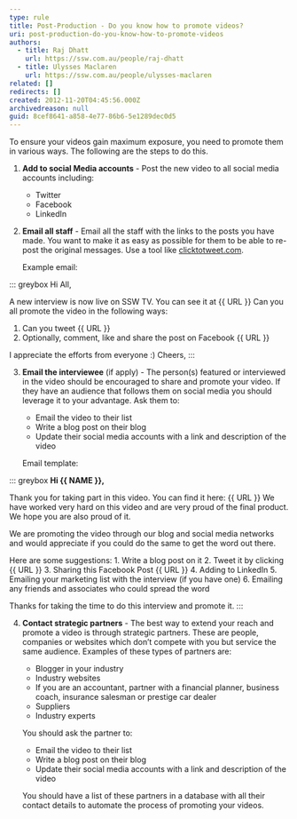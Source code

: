 ```yaml
---
type: rule
title: Post-Production - Do you know how to promote videos?
uri: post-production-do-you-know-how-to-promote-videos
authors:
  - title: Raj Dhatt
    url: https://ssw.com.au/people/raj-dhatt
  - title: Ulysses Maclaren
    url: https://ssw.com.au/people/ulysses-maclaren
related: []
redirects: []
created: 2012-11-20T04:45:56.000Z
archivedreason: null
guid: 8cef8641-a858-4e77-86b6-5e1289dec0d5
---
```


To ensure your videos gain maximum exposure, you need to promote them in various ways. The following are the steps to do this.

<!--endintro-->

1. **Add to social Media accounts** - Post the new video to all social media accounts including:

    * Twitter
    * Facebook
    * LinkedIn

2. **Email all staff** - Email all the staff with the links to the posts you have made. You want to make it as easy as possible for them to be able to re-post the original messages. Use a tool like [clicktotweet.com](https://clicktotweet.com/).

    Example email:

::: greybox
Hi All,

A new interview is now live on SSW TV. You can see it at {{ URL }}
Can you all promote the video in the following ways:

1. Can you tweet {{ URL }}
2. Optionally, comment, like and share the post on Facebook {{ URL }}

I appreciate the efforts from everyone :)
Cheers,
:::

3. **Email the interviewee** (if apply) - The person(s) featured or interviewed in the video should be encouraged to share and promote your video. If they have an audience that follows them on social media you should leverage it to your advantage.
    Ask them to:

    * Email the video to their list
    * Write a blog post on their blog
    * Update their social media accounts with a link and description of the video

    Email template:


::: greybox
**Hi {{ NAME }},**

Thank you for taking part in this video. You can find it here: {{ URL }}
We have worked very hard on this video and are very proud of the final product. We hope you are also proud of it.

We are promoting the video through our blog and social media networks and would appreciate if you could do the same to get the word out there.

Here are some suggestions:
    1. Write a blog post on it
    2. Tweet it by clicking {{ URL }}
    3. Sharing this Facebook Post {{ URL }}
    4. Adding to LinkedIn
    5. Emailing your marketing list with the interview (if you have one)
    6. Emailing any friends and associates who could spread the word

Thanks for taking the time to do this interview and promote it.
:::

4. **Contact strategic partners** -  The best way to extend your reach and promote a video is through strategic partners. These are people, companies or websites which don’t compete with you but service the same audience. Examples of these types of partners are:

    * Blogger in your industry
    * Industry websites
    * If you are an accountant, partner with a financial planner, business coach, insurance salesman or prestige car dealer
    * Suppliers
    * Industry experts

    You should ask the partner to:

    * Email the video to their list
    * Write a blog post on their blog
    * Update their social media accounts with a link and description of the video

    You should have a list of these partners in a database with all their contact details to automate the process of promoting your videos.
